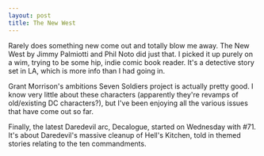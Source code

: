 ```yaml
--- 
layout: post
title: The New West
---
```

Rarely does something new come out and totally blow me away.  The New West by Jimmy Palmiotti and Phil Noto did just that.  I picked it up purely on a wim, trying to be some hip, indie comic book reader.  It's a detective story set in LA, which is more info than I had going in.

Grant Morrison's ambitions Seven Soldiers project is actually pretty good.  I know very little about these characters (apparently they're revamps of old/existing DC characters?), but I've been enjoying all the various issues that have come out so far.

Finally, the latest Daredevil arc, Decalogue, started on Wednesday with #71.  It's about Daredevil's massive cleanup of Hell's Kitchen, told in themed stories relating to the ten commandments.  
